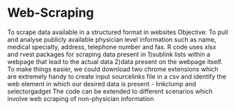 # Web-Scraping
To scrape data available in a structured format in websites
Objective: To pull and analyse publicly available physician level information such as name, medical specialty, address, telephone number and fax. 
R code uses xlsx and rvest packages for scraping data present in 1)sublink lists within a webpage that lead to the actual data 2)data present on the webpage itself.
To make things easier, we could download two chrome extensions which are extremely handy to create input sourcelinks file in a csv and identify the web element in which our desired data is present - linkclump and selectorgadget
The code can be extended to different scenarios which involve web scraping of non-physician information

